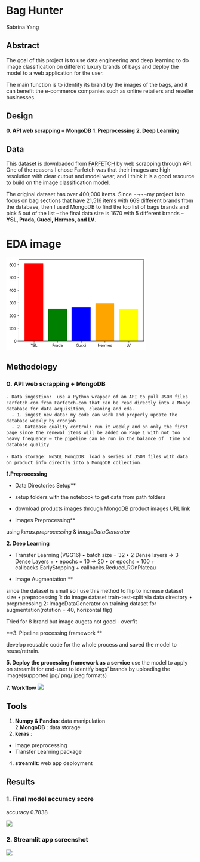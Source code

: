 # Bag Hunter

Sabrina Yang


## Abstract

The goal of this project is to use data engineering and deep learning to do image classification on different luxury brands of bags and deploy the model to a web application for the user.

The main function is to identify its brand by the images of the bags, and it can benefit the e-commerce companies such as online retailers and reseller businesses.  

## Design

**0. API web scrapping + MongoDB**
**1. Preprocessing**
**2. Deep Learning**



## Data

This dataset is downloaded from [FARFETCH](https://www.farfetch.com) by web scrapping through API. One of the reasons I chose Farfetch was that their images are high resolution with clear cutout and model wear, and I think it is a good resource to build on the image classification model.

The original dataset has over 400,000 items. Since ¬¬¬¬my project is to focus on bag sections that have 21,516 items with 669 different brands from the database, then I used MongoDB to find the top list of bags brands and pick 5 out of the list – the final data size is 1670 with 5 different brands –  **YSL, Prada, Gucci, Hermes, and LV**.

# EDA image

<img src="https://github.com/SYNYC/7_Metis_DataEngineering/blob/main/img_upload/eda5.png" >



## Methodology


### 0. API web scrapping + MongoDB


    - Data ingestion:  use a Python wrapper of an API to pull JSON files Farfetch.com from Farfetch.com that can be read directly into a Mongo database for data acquisition, cleaning and eda.
      - 1. ingest new data: my code can work and properly update the database weekly by cronjob
      - 2. Database quality control: run it weekly and on only the first page since the renewal items will be added on Page 1 with not too heavy frequency – the pipeline can be run in the balance of  time and database quality

    - Data storage: NoSQL MongoDB: load a series of JSON files with data on product info directly into a MongoDB collection.

**1.Preprocessing**

- Data Directories Setup**

-	setup folders with the notebook to get data from path folders
-	download products images through MongoDB product images URL link

- Images Preprocessing**

using _keras.preprocessing_ & _ImageDataGenerator_

**2. Deep Learning**
-	 Transfer Learning (VGG16)
•	batch size = 32
•	2 Dense layers  -> 3 Dense Layers +
•	epochs = 10  -> 20
•	or epochs = 100  + callbacks.EarlyStopping + callbacks.ReduceLROnPlateau



-	Image Augmentation **

since the dataset is small so I use this method to flip to increase dataset size
•	preprocessing 1: do image dataset train-test-split via data directory
•	preprocessing 2: ImageDataGenerator on training dataset for augmentation(rotation = 40, horizontal flip)

Tried for  8 brand
but image augeta not good - overfit


**3. Pipeline processing framework **


develop reusable code for the whole process and saved the model to reuse/retrain.

**5. Deploy the processing framework as a service**
use the model to apply on streamlit for end-user to identify bags’ brands by uploading the image(supported jpg/ png/ jpeg formats)


**7. Workflow**
<img src="https://github.com/SYNYC/6_Project_ImageClassification/blob/main/charts/workflow.png" >



## Tools


1. **Numpy & Pandas**: data manipulation  
2.**MongoDB** : data storage
3. **keras** :
- image preprocessing
- Transfer Learning package
4. **streamlit**: web app deployment




## Results


### 1. Final model accuracy score
accuracy 0.7838


<img src="https://github.com/SYNYC/6_Project_ImageClassification/blob/main/charts/accuracy_loss.png" >

### 2. Streamlit app screenshot

<img src="https://github.com/SYNYC/6_Project_ImageClassification/blob/main/charts/accuracy_loss.png" >
